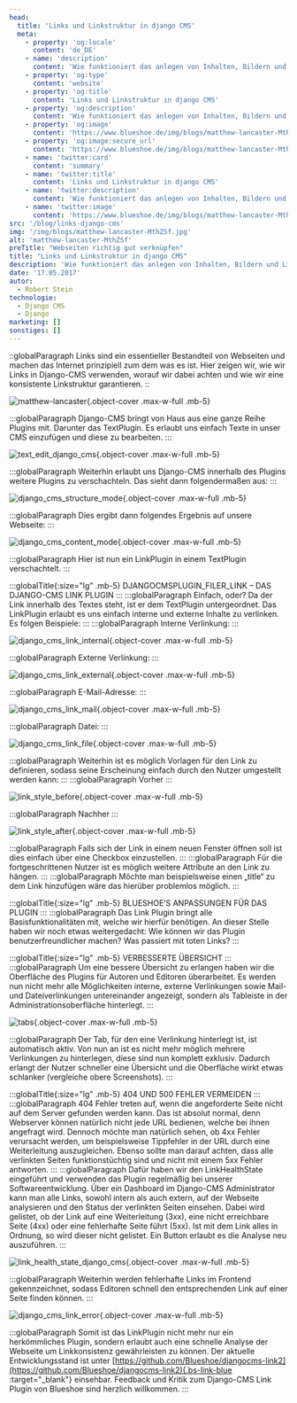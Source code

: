```yaml
---
head:
  title: 'Links und Linkstruktur in django CMS'
  meta:
    - property: 'og:locale'
      content: 'de_DE'
    - name: 'description'
      content: 'Wie funktioniert das anlegen von Inhalten, Bildern und Links in Django-CMS? Heute geht es um das Thema Verlinkungen in Django-CMS.'
    - property: 'og:type'
      content: 'website'
    - property: 'og:title'
      content: 'Links und Linkstruktur in django CMS'
    - property: 'og:description'
      content: 'Wie funktioniert das anlegen von Inhalten, Bildern und Links in Django-CMS? Heute geht es um das Thema Verlinkungen in Django-CMS.'
    - property: 'og:image'
      content: 'https://www.blueshoe.de/img/blogs/matthew-lancaster-MthZSf.jpg'
    - property: 'og:image:secure_url'
      content: 'https://www.blueshoe.de/img/blogs/matthew-lancaster-MthZSf.jpg'
    - name: 'twitter:card'
      content: 'summary'
    - name: 'twitter:title'
      content: 'Links und Linkstruktur in django CMS'
    - name: 'twitter:description'
      content: 'Wie funktioniert das anlegen von Inhalten, Bildern und Links in Django-CMS? Heute geht es um das Thema Verlinkungen in Django-CMS.'
    - name: 'twitter:image'
      content: 'https://www.blueshoe.de/img/blogs/matthew-lancaster-MthZSf.jpg'
src: '/blog/links-django-cms'
img: '/img/blogs/matthew-lancaster-MthZSf.jpg'
alt: 'matthew-lancaster-MthZSf'
preTitle: "Webseiten richtig gut verknüpfen"
title: "Links und Linkstruktur in django CMS"
description: 'Wie funktioniert das anlegen von Inhalten, Bildern und Links in Django-CMS? Heute geht es um das Thema Verlinkungen in Django-CMS.'
date: '17.05.2017'
autor:
  - Robert Stein
technologie: 
  - Django CMS
  - Django
marketing: []
sonstiges: []
---
```

::globalParagraph
Links sind ein essentieller Bestandteil von Webseiten und machen das Internet prinzipiell zum dem was es ist. Hier zeigen wir, wie wir Links in Django-CMS verwenden, worauf wir dabei achten und wie wir eine konsistente Linkstruktur garantieren.
::
<!--more-->

![matthew-lancaster](/img/blogs/matthew-lancaster-MthZSf.jpg){.object-cover .max-w-full .mb-5}

:::globalParagraph
Django-CMS bringt von Haus aus eine ganze Reihe Plugins mit. Darunter das TextPlugin. Es erlaubt uns einfach Texte in unser CMS einzufügen und diese zu bearbeiten.
:::

![text_edit_django_cms](/img/blogs/text_edit_django_cms.png){.object-cover .max-w-full .mb-5}

:::globalParagraph
Weiterhin erlaubt uns Django-CMS innerhalb des Plugins weitere Plugins zu verschachteln. Das sieht dann folgendermaßen aus:
:::

![django_cms_structure_mode](/img/blogs/django_cms_structure_mode.jpg){.object-cover .max-w-full .mb-5}

:::globalParagraph
Dies ergibt dann folgendes Ergebnis auf unsere Webseite:
:::

![django_cms_content_mode](/img/blogs/django_cms_content_mode.jpg){.object-cover .max-w-full .mb-5}

:::globalParagraph
Hier ist nun ein LinkPlugin in einem TextPlugin verschachtelt.
:::

:::globalTitle{:size="lg" .mb-5}
DJANGOCMSPLUGIN_FILER_LINK – DAS DJANGO-CMS LINK PLUGIN
:::
:::globalParagraph
Einfach, oder? Da der Link innerhalb des Textes steht, ist er dem TextPlugin untergeordnet. Das LinkPlugin erlaubt es uns einfach interne und externe Inhalte zu verlinken. Es folgen Beispiele:
:::
:::globalParagraph
Interne Verlinkung:
:::

![django_cms_link_internal](/img/blogs/django_cms_link_internal.jpg){.object-cover .max-w-full .mb-5}

:::globalParagraph
Externe Verlinkung:
:::

![django_cms_link_external](/img/blogs/django_cms_link_external.jpg){.object-cover .max-w-full .mb-5}

:::globalParagraph
E-Mail-Adresse:
:::

![django_cms_link_mail](/img/blogs/django_cms_link_mail.jpg){.object-cover .max-w-full .mb-5}

:::globalParagraph
Datei:
:::

![django_cms_link_file](/img/blogs/django_cms_link_file.jpg){.object-cover .max-w-full .mb-5}

:::globalParagraph
Weiterhin ist es möglich Vorlagen für den Link zu definieren, sodass seine Erscheinung einfach durch den Nutzer umgestellt werden kann:
:::
:::globalParagraph
Vorher
:::

![link_style_before](/img/blogs/link_style_before.jpg){.object-cover .max-w-full .mb-5}

:::globalParagraph
Nachher
:::

![link_style_after](/img/blogs/link_style_after.jpg){.object-cover .max-w-full .mb-5}

:::globalParagraph
Falls sich der Link in einem neuen Fenster öffnen soll ist dies einfach über eine Checkbox einzustellen.
:::
:::globalParagraph
Für die fortgeschrittenen Nutzer ist es möglich weitere Attribute an den Link zu hängen.
:::
:::globalParagraph
Möchte man beispielsweise einen „title“ zu dem Link hinzufügen wäre das hierüber problemlos möglich.
:::

:::globalTitle{:size="lg" .mb-5}
BLUESHOE’S ANPASSUNGEN FÜR DAS PLUGIN
:::
:::globalParagraph
Das Link Plugin bringt alle Basisfunktionalitäten mit, welche wir hierfür benötigen. An dieser Stelle haben wir noch etwas weitergedacht: Wie können wir das Plugin benutzerfreundlicher machen? Was passiert mit toten Links?
:::

:::globalTitle{:size="lg" .mb-5}
VERBESSERTE ÜBERSICHT
:::
:::globalParagraph
Um eine bessere Übersicht zu erlangen haben wir die Oberfläche des Plugins für Autoren und Editoren überarbeitet. Es werden nun nicht mehr alle Möglichkeiten interne, externe Verlinkungen sowie Mail- und Dateiverlinkungen untereinander angezeigt, sondern als Tableiste in der Administrationsoberfläche hinterlegt.
:::

![tabs](/img/blogs/tabs.jpg){.object-cover .max-w-full .mb-5}

:::globalParagraph
Der Tab, für den eine Verlinkung hinterlegt ist, ist automatisch aktiv. Von nun an ist es nicht mehr möglich mehrere Verlinkungen zu hinterlegen, diese sind nun komplett exklusiv. Dadurch erlangt der Nutzer schneller eine Übersicht und die Oberfläche wirkt etwas schlanker (vergleiche obere Screenshots).
:::

:::globalTitle{:size="lg" .mb-5}
404 UND 500 FEHLER VERMEIDEN
:::
:::globalParagraph
404 Fehler treten auf, wenn die angeforderte Seite nicht auf dem Server gefunden werden kann. Das ist absolut normal, denn Webserver können natürlich nicht jede URL bedienen, welche bei ihnen angefragt wird. Dennoch möchte man natürlich sehen, ob 4xx Fehler verursacht werden, um beispielsweise Tippfehler in der URL durch eine Weiterleitung auszugleichen. Ebenso sollte man darauf achten, dass alle verlinkten Seiten funktionstüchtig sind und nicht mit einem 5xx Fehler antworten.
:::
:::globalParagraph
Dafür haben wir den LinkHealthState eingeführt und verwenden das Plugin regelmäßig bei unserer Softwareentwicklung. Über ein Dashboard im Django-CMS Administrator kann man alle Links, sowohl intern als auch extern, auf der Webseite analysieren und den Status der verlinkten Seiten einsehen. Dabei wird gelistet, ob der Link auf eine Weiterleitung (3xx), eine nicht erreichbare Seite (4xx) oder eine fehlerhafte Seite führt (5xx). Ist mit dem Link alles in Ordnung, so wird dieser nicht gelistet. Ein Button erlaubt es die Analyse neu auszuführen.
:::

![link_health_state_django_cms](/img/blogs/link_health_state_django_cms.jpg){.object-cover .max-w-full .mb-5}

:::globalParagraph
Weiterhin werden fehlerhafte Links im Frontend gekennzeichnet, sodass Editoren schnell den entsprechenden Link auf einer Seite finden können.
:::

![django_cms_link_error](/img/blogs/django_cms_link_error.jpg){.object-cover .max-w-full .mb-5}

:::globalParagraph
Somit ist das LinkPlugin nicht mehr nur ein herkömmliches Plugin, sondern erlaubt auch eine schnelle Analyse der Webseite um Linkkonsistenz gewährleisten zu können. Der aktuelle Entwicklungsstand ist unter [https://github.com/Blueshoe/djangocms-link2](https://github.com/Blueshoe/djangocms-link2){.bs-link-blue :target="_blank"} einsehbar. Feedback und Kritik zum Django-CMS Link Plugin von Blueshoe sind herzlich willkommen.
:::